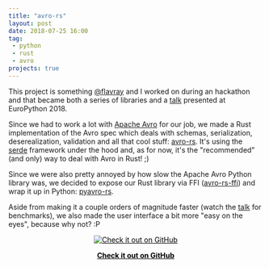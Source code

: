 ```yaml
---
title: "avro-rs"
layout: post
date: 2018-07-25 16:00
tag:
 - python
 - rust
 - avro
projects: true
---
```


This project is something [@flavray](https://github.com/flavray) and I worked on during an hackathon and that became both a series of libraries and a [talk](http://poros.github.io/how-to-write-rust-instead-of-c-and-get-away-with-it/) presented at EuroPython 2018.

Since we had to work a lot with [Apache Avro](https://avro.apache.org/) for our job, we made a Rust implementation of the Avro spec which deals with schemas, serialization, deserealization, validation and all that cool stuff: [avro-rs](https://github.com/flavray/avro-rs). It's using the [serde](https://serde.rs/) framework under the hood and, as for now, it's the "recommended" (and only) way to deal with Avro in Rust! ;)

Since we were also pretty annoyed by how slow the Apache Avro Python library was, we decided to expose our Rust library via FFI ([avro-rs-ffi](https://github.com/flavray/avro-rs-ffi)) and wrap it up in Python: [pyavro-rs](https://github.com/flavray/pyavro-rs).

Aside from making it a couple orders of magnitude faster (watch the [talk](http://poros.github.io/how-to-write-rust-instead-of-c-and-get-away-with-it/) for benchmarks), we also made the user interface a bit more "easy on the eyes", because why not? :P

<div align="center">
<a style="color:black" href="https://github.com/flavray/avro-rs">
<img src="/assets/images/github_logo.png" alt="Check it out on GitHub">
<p><strong>Check it out on GitHub</strong></p>
</a>
</div>
